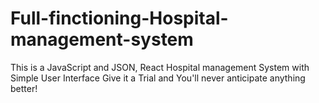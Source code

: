 # Full-finctioning-Hospital-management-system
This is a JavaScript and JSON, React Hospital management System with Simple User Interface
Give it a Trial and You'll never anticipate anything better!
